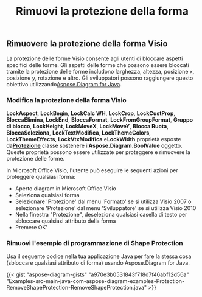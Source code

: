 ﻿---
title: Rimuovi la protezione della forma
type: docs
weight: 20
url: /it/java/remove-shape-protection/
description: Questa sezione spiega come rimuovere la protezione della forma utilizzando Aspose.Diagram.
---
## **Rimuovere la protezione della forma Visio**
 La protezione delle forme Visio consente agli utenti di bloccare aspetti specifici delle forme. Gli aspetti delle forme che possono essere bloccati tramite la protezione delle forme includono larghezza, altezza, posizione x, posizione y, rotazione e altro. Gli sviluppatori possono raggiungere questo obiettivo utilizzando[Aspose.Diagram for Java](https://products.aspose.com/diagram/java/).
### **Modifica la protezione della forma Visio**
**LockAspect**, **LockBegin**, **LockCalc WH**, **LockCrop**, **LockCustProp**, **BloccaElimina**, **LockEnd**, **BloccaFormat**, **LockFromGroupFormat**, **Gruppo di blocco**, **LockHeight**, **LockMoveX**, **LockMoveY**, **Blocca Ruota**, **BloccaSeleziona**, **LockTextModifica**, **LockThemeColors**, **LockThemeEffects**, **LockVtxModifica** e**LockWidth** proprietà esposte da[**Protezione**](https://reference.aspose.com/diagram/java/com.aspose.diagram/protection) classe sostenere il**Aspose.Diagram.BoolValue** oggetto. Queste proprietà possono essere utilizzate per proteggere e rimuovere la protezione delle forme.

In Microsoft Office Visio, l'utente può eseguire le seguenti azioni per proteggere qualsiasi forma:

- Aperto diagram in Microsoft Office Visio
- Seleziona qualsiasi forma
- Selezionare 'Protezione' dal menu 'Formato' se si utilizza Visio 2007 o selezionare 'Protezione' dal menu 'Sviluppatore' se si utilizza Visio 2010
- Nella finestra "Protezione", deseleziona qualsiasi casella di testo per sbloccare qualsiasi attributo della forma
- Premere OK'
### **Rimuovi l'esempio di programmazione di Shape Protection**
Usa il seguente codice nella tua applicazione Java per fare la stessa cosa (sbloccare qualsiasi attributo di forma) usando Aspose.Diagram for Java.

{{< gist "aspose-diagram-gists" "a970e3b0531843f718d7f46abf12d56a" "Examples-src-main-java-com-aspose-diagram-examples-Protection-RemoveShapeProtection-RemoveShapeProtection.java" >}}

